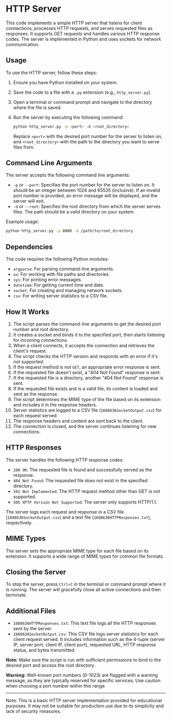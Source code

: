 # HTTP Server

This code implements a simple HTTP server that listens for client connections, processes HTTP requests, and serves requested files as responses. It supports GET requests and handles various HTTP response codes. The server is implemented in Python and uses sockets for network communication.

## Usage

To use the HTTP server, follow these steps:

1. Ensure you have Python installed on your system.
2. Save the code to a file with a `.py` extension (e.g., `http_server.py`).
3. Open a terminal or command prompt and navigate to the directory where the file is saved.
4. Run the server by executing the following command:

   ```bash
   python http_server.py -p <port> -d <root_directory>
   ```

   Replace `<port>` with the desired port number for the server to listen on, and `<root_directory>` with the path to the directory you want to serve files from.

## Command Line Arguments

The server accepts the following command line arguments:

- `-p` or `--port`: Specifies the port number for the server to listen on. It should be an integer between 1024 and 65535 (inclusive). If an invalid port number is provided, an error message will be displayed, and the server will exit.
- `-d` or `--root`: Specifies the root directory from which the server serves files. The path should be a valid directory on your system.

Example usage:

```bash
python http_server.py -p 8000 -d /path/to/root_directory
```

## Dependencies

The code requires the following Python modules:

- `argparse`: For parsing command-line arguments.
- `os`: For working with file paths and directories.
- `sys`: For printing error messages.
- `datetime`: For getting current time and date.
- `socket`: For creating and managing network sockets.
- `csv`: For writing server statistics to a CSV file.

## How It Works

1. The script parses the command-line arguments to get the desired port number and root directory.
2. It creates a socket and binds it to the specified port, then starts listening for incoming connections.
3. When a client connects, it accepts the connection and retrieves the client's request.
4. The script checks the HTTP version and responds with an error if it's not supported.
5. If the request method is not `GET`, an appropriate error response is sent.
6. If the requested file doesn't exist, a "404 Not Found" response is sent.
7. If the requested file is a directory, another "404 Not Found" response is sent.
8. If the requested file exists and is a valid file, its content is loaded and sent as the response.
9. The script determines the MIME type of the file based on its extension and includes it in the response headers.
10. Server statistics are logged to a CSV file (`1608636SocketOutput.csv`) for each request served.
11. The response headers and content are sent back to the client.
12. The connection is closed, and the server continues listening for new connections.


## HTTP Responses

The server handles the following HTTP response codes:

- `200 OK`: The requested file is found and successfully served as the response.
- `404 Not Found`: The requested file does not exist in the specified directory.
- `501 Not Implemented`: The HTTP request method other than GET is not supported.
- `505 HTTP Version Not Supported`: The server only supports HTTP/1.1.

The server logs each request and response in a CSV file (`1608636SocketOutput.csv`) and a text file (`1608636HTTPResponses.txt`), respectively.

## MIME Types

The server sets the appropriate MIME type for each file based on its extension. It supports a wide range of MIME types for common file formats.

## Closing the Server

To stop the server, press `Ctrl+C` in the terminal or command prompt where it is running. The server will gracefully close all active connections and then terminate.

## Additional Files

- `1608636HTTPResponses.txt`: This text file logs all the HTTP responses sent by the server.
- `1608636SocketOutput.csv`: This CSV file logs server statistics for each client request served. It includes information such as the 4-tuple (server IP, server port, client IP, client port), requested URL, HTTP response status, and bytes transmitted.

**Note:** Make sure the script is run with sufficient permissions to bind to the desired port and access the root directory.

**Warning:** Well-known port numbers (0-1023) are flagged with a warning message, as they are typically reserved for specific services. Use caution when choosing a port number within this range.

---

Note: This is a basic HTTP server implementation provided for educational purposes. It may not be suitable for production use due to its simplicity and lack of security measures.
